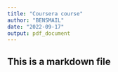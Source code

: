 ```yaml
---
title: "Coursera course"
author: "BENSMAIL"
date: "2022-09-17"
output: pdf_document
---
```

## This is a markdown file